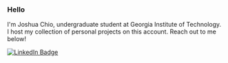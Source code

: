### Hello

I'm Joshua Chio, undergraduate student at Georgia Institute of Technology. I host my collection of personal projects on this account. Reach out to me below!

<div id="badges">
<a href="https://www.linkedin.com/in/joshua-chio/" target="_blank">
  <img src="https://img.shields.io/badge/LinkedIn-blue?style=for-the-badge&logo=linkedin&logoColor=white" alt="LinkedIn Badge"/>
<a />
</div>

